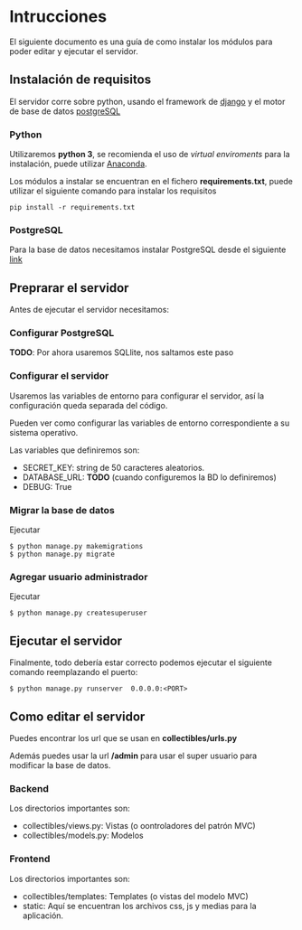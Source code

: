 # Intrucciones

El siguiente documento es una guía de como instalar los módulos
para poder editar y ejecutar el servidor. 

## Instalación de requisitos

El servidor corre sobre python, usando el framework de [django](https://www.djangoproject.com/)
y el motor de base de datos [postgreSQL](https://www.postgresql.org)

### Python

Utilizaremos __python 3__,  se recomienda el uso de _virtual enviroments_ para la instalación, puede
utilizar [Anaconda](https://www.anaconda.com/download/).

Los módulos a instalar se encuentran en el fichero __requirements.txt__, puede
utilizar el siguiente comando para instalar los requisitos

    pip install -r requirements.txt

### PostgreSQL

Para la base de datos necesitamos instalar PostgreSQL desde el siguiente [link](https://www.postgresql.org/download/)


## Preprarar el servidor

Antes de ejecutar el servidor necesitamos:

### Configurar PostgreSQL

__TODO__: Por ahora usaremos SQLlite, nos saltamos este paso

### Configurar el servidor

Usaremos las variables de entorno para configurar el servidor, así la configuración
queda separada del código.

Pueden ver como configurar las variables de entorno correspondiente a su sistema operativo.

Las variables que definiremos son:

* SECRET_KEY: string de 50 caracteres aleatorios.
* DATABASE_URL: __TODO__ (cuando configuremos la BD lo definiremos)
* DEBUG: True

### Migrar la base de datos
Ejecutar

    $ python manage.py makemigrations
    $ python manage.py migrate

### Agregar usuario administrador

Ejecutar

    $ python manage.py createsuperuser

## Ejecutar el servidor

Finalmente, todo debería estar correcto podemos ejecutar el siguiente
comando reemplazando el puerto:

    $ python manage.py runserver  0.0.0.0:<PORT>
    
## Como editar el servidor

Puedes encontrar los url que se usan en __collectibles/urls.py__

Además puedes usar la url __/admin__ para usar el super usuario para modificar la base de datos.

### Backend

Los directorios importantes son:

* collectibles/views.py: Vistas (o oontroladores del patrón MVC)
* collectibles/models.py: Modelos

### Frontend

Los directorios importantes son:
* collectibles/templates: Templates (o vistas del modelo MVC)
* static: Aquí se encuentran los archivos css, js y medias para la aplicación.

 